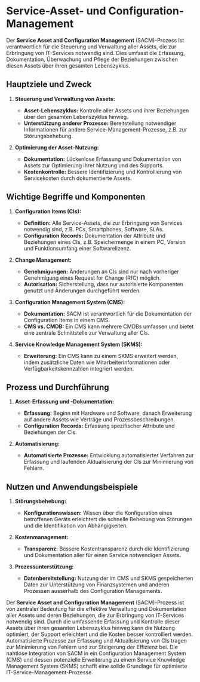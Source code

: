 # Service-Asset- und Configuration-Management

Der **Service Asset and Configuration Management** (SACM)-Prozess ist verantwortlich für die Steuerung und Verwaltung aller Assets, die zur Erbringung von IT-Services notwendig sind. Dies umfasst die Erfassung, Dokumentation, Überwachung und Pflege der Beziehungen zwischen diesen Assets über ihren gesamten Lebenszyklus.

## Hauptziele und Zweck

1. **Steuerung und Verwaltung von Assets:**
    - **Asset-Lebenszyklus:** Kontrolle aller Assets und ihrer Beziehungen über den gesamten Lebenszyklus hinweg.
    - **Unterstützung anderer Prozesse:** Bereitstellung notwendiger Informationen für andere Service-Management-Prozesse, z.B. zur Störungsbehebung.

2. **Optimierung der Asset-Nutzung:**
    - **Dokumentation:** Lückenlose Erfassung und Dokumentation von Assets zur Optimierung ihrer Nutzung und des Supports.
    - **Kostenkontrolle:** Bessere Identifizierung und Kontrollierung von Servicekosten durch dokumentierte Assets.

## Wichtige Begriffe und Komponenten

1. **Configuration Items (CIs):**
    - **Definition:** Alle Service-Assets, die zur Erbringung von Services notwendig sind, z.B. PCs, Smartphones, Software, SLAs.
    - **Configuration Records:** Dokumentation der Attribute und Beziehungen eines CIs, z.B. Speichermenge in einem PC, Version und Funktionsumfang einer Softwarelizenz.

2. **Change Management:**
    - **Genehmigungen:** Änderungen an CIs sind nur nach vorheriger Genehmigung eines Request for Change (RfC) möglich.
    - **Autorisation:** Sicherstellung, dass nur autorisierte Komponenten genutzt und Änderungen durchgeführt werden.

3. **Configuration Management System (CMS):**
    - **Dokumentation:** SACM ist verantwortlich für die Dokumentation der Configuration Items in einem CMS.
    - **CMS vs. CMDB:** Ein CMS kann mehrere CMDBs umfassen und bietet eine zentrale Schnittstelle zur Verwaltung aller CIs.

4. **Service Knowledge Management System (SKMS):**
    - **Erweiterung:** Ein CMS kann zu einem SKMS erweitert werden, indem zusätzliche Daten wie Mitarbeiterinformationen oder Verfügbarkeitskennzahlen integriert werden.

## Prozess und Durchführung

1. **Asset-Erfassung und -Dokumentation:**
    - **Erfassung:** Beginn mit Hardware und Software, danach Erweiterung auf andere Assets wie Verträge und Prozessbeschreibungen.
    - **Configuration Records:** Erfassung spezifischer Attribute und Beziehungen der CIs.

2. **Automatisierung:**
    - **Automatisierte Prozesse:** Entwicklung automatisierter Verfahren zur Erfassung und laufenden Aktualisierung der CIs zur Minimierung von Fehlern.

## Nutzen und Anwendungsbeispiele

1. **Störungsbehebung:**
    - **Konfigurationswissen:** Wissen über die Konfiguration eines betroffenen Geräts erleichtert die schnelle Behebung von Störungen und die Identifikation von Abhängigkeiten.

2. **Kostenmanagement:**
    - **Transparenz:** Bessere Kostentransparenz durch die Identifizierung und Dokumentation aller für einen Service notwendigen Assets.

3. **Prozessunterstützung:**
    - **Datenbereitstellung:** Nutzung der im CMS und SKMS gespeicherten Daten zur Unterstützung von Finanzsystemen und anderen Prozessen ausserhalb des Configuration Managements.

Der **Service Asset and Configuration Management** (SACM)-Prozess ist von zentraler Bedeutung für die effektive Verwaltung und Dokumentation aller Assets und deren Beziehungen, die zur Erbringung von IT-Services notwendig sind. Durch die umfassende Erfassung und Kontrolle dieser Assets über ihren gesamten Lebenszyklus hinweg kann die Nutzung optimiert, der Support erleichtert und die Kosten besser kontrolliert werden. Automatisierte Prozesse zur Erfassung und Aktualisierung von CIs tragen zur Minimierung von Fehlern und zur Steigerung der Effizienz bei. Die nahtlose Integration von SACM in ein Configuration Management System (CMS) und dessen potenzielle Erweiterung zu einem Service Knowledge Management System (SKMS) schafft eine solide Grundlage für optimierte IT-Service-Management-Prozesse.
